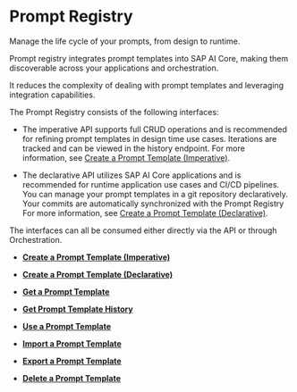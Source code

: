 <!-- loio5392e7dbbdef4011ab511f33416aa8b1 -->

# Prompt Registry

Manage the life cycle of your prompts, from design to runtime.

Prompt registry integrates prompt templates into SAP AI Core, making them discoverable across your applications and orchestration.

It reduces the complexity of dealing with prompt templates and leveraging integration capabilities.

The Prompt Registry consists of the following interfaces:

-   The imperative API supports full CRUD operations and is recommended for refining prompt templates in design time use cases. Iterations are tracked and can be viewed in the history endpoint. For more information, see [Create a Prompt Template \(Imperative\)](create-a-prompt-template-imperative-92453a7.md).

-   The declarative API utilizes SAP AI Core applications and is recommended for runtime application use cases and CI/CD pipelines. You can manage your prompt templates in a git repository declaratively. Your commits are automatically synchronized with the Prompt Registry For more information, see [Create a Prompt Template \(Declarative\)](create-a-prompt-template-declarative-815def5.md).


The interfaces can all be consumed either directly via the API or through Orchestration.

-   **[Create a Prompt Template \(Imperative\)](create-a-prompt-template-imperative-92453a7.md "")**  

-   **[Create a Prompt Template \(Declarative\)](create-a-prompt-template-declarative-815def5.md "")**  

-   **[Get a Prompt Template](get-a-prompt-template-bc8cead.md "")**  

-   **[Get Prompt Template History](get-prompt-template-history-dc204cf.md "")**  

-   **[Use a Prompt Template](use-a-prompt-template-ebe1e30.md "")**  

-   **[Import a Prompt Template](import-a-prompt-template-b122148.md "")**  

-   **[Export a Prompt Template](export-a-prompt-template-3acef9b.md "")**  

-   **[Delete a Prompt Template](delete-a-prompt-template-f7566e3.md "")**  


